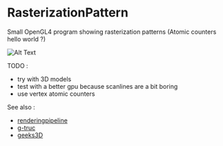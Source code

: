 # RasterizationPattern
Small OpenGL4 program showing rasterization patterns (Atomic counters hello world ?)

![Alt Text](https://media.giphy.com/media/3oKIPfG9vXIRscZ3yw/giphy.gif)

TODO : 
* try with 3D models
* test with a better gpu because scanlines are a bit boring
* use vertex atomic counters

See also :
* [renderingpipeline](https://www.renderingpipeline.com/2012/03/gpu-rasterizer-pattern/)
* [g-truc](https://www.g-truc.net/post-0597.html)
* [geeks3D](http://www.geeks3d.com/20131031/opengl-4-2-atomic-counters-rasterization-pattern-helper-for-rendering-optimization-windows-linux/)
